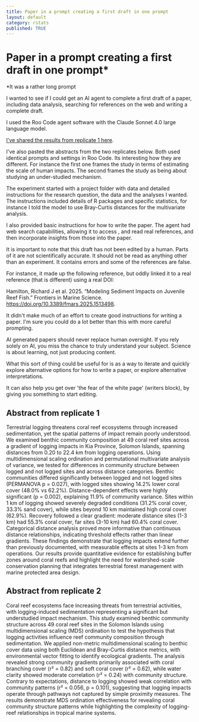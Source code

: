 ```yaml
---
title: Paper in a prompt creating a first draft in one prompt
layout: default
category: rstats
published: TRUE
---
```


# Paper in a prompt creating a first draft in one prompt*

\*It was a rather long prompt

I wanted to see if I could get an AI agent to complete a first draft of a paper, including data analysis, searching for references on the web and writing a complete draft. 

I used the Roo Code agent software with the Claude Sonnet 4.0 large language model. 

[I've shared the results from replicate 1 here](https://www.seascapemodels.org/data/ai-generated-manuscript). 

I've also pasted the abstracts from the two replicates below. Both used identical prompts and settings in Roo Code. Its interesting how they are different. For instance the first one frames the study in terms of estimating the scale of human impacts. The second frames the study as being about studying an under-studied mechanism. 

The experiment started with a project folder with data and detailed instructions for the research question, the data and the analyses I wanted. The instructions included details of R packages and specific statistics, for instance I told the model to use Bray-Curtis distances for the multivariate analysis. 

I also provided basic instructions for how to write the paper. The agent had web search capabilities, allowing it to access , and read real references, and then incorporate insights from those into the paper.

It is important to note that this draft has not been edited by a human. Parts of it are not scientifically accurate. It should not be read as anything other than an experiment. It contains errors and some of the references are false. 

For instance, it made up the following reference, but oddly linked it to a real reference (that is different) using a real DOI: 

Hamilton, Richard J et al. 2025. “Modeling Sediment Impacts on Juvenile Reef Fish.” Frontiers in Marine Science. https://doi.org/10.3389/fmars.2025.1513498. 

It didn't make much of an effort to create good instructions for writing a paper. I'm sure you could do a lot better than this with more careful prompting. 

AI generated papers should never replace human oversight. If you rely solely on AI, you miss the chance to truly understand your subject. Science is about learning, not just producing content.

What this sort of thing could be useful for is as a way to iterate and quickly explore alternative options for how to write a paper, or explore alternative interpretations. 

It can also help you get over 'the fear of the white page' (writers block), by giving you something to start editing. 

## Abstract from replicate 1

Terrestrial logging threatens coral reef ecosystems through increased sedimentation, yet the spatial patterns of impact remain poorly understood. We examined benthic community composition at 49 coral reef sites across a gradient of logging impacts in Kia Province, Solomon Islands, spanning distances from 0.20 to 22.4 km from logging operations. Using multidimensional scaling ordination and permutational multivariate analysis of variance, we tested for differences in community structure between logged and not logged sites and across distance categories. Benthic communities differed significantly between logged and not logged sites (PERMANOVA p = 0.027), with logged sites showing 14.2% lower coral cover (48.0% vs 62.2%). Distance-dependent effects were highly significant (p = 0.002), explaining 11.9% of community variance. Sites within 1 km of logging showed severely degraded conditions (31.2% coral cover, 33.3% sand cover), while sites beyond 10 km maintained high coral cover (62.9%). Recovery followed a clear gradient: moderate distance sites (1-3 km) had 55.3% coral cover, far sites (3-10 km) had 60.4% coral cover. Categorical distance analysis proved more informative than continuous distance relationships, indicating threshold effects rather than linear gradients. These findings demonstrate that logging impacts extend further than previously documented, with measurable effects at sites 1-3 km from operations. Our results provide quantitative evidence for establishing buffer zones around coral reefs and highlight the need for watershed-scale conservation planning that integrates terrestrial forest management with marine protected area design.

## Abstract from replicate 2

Coral reef ecosystems face increasing threats from terrestrial activities, with logging-induced sedimentation representing a significant but understudied impact mechanism. This study examined benthic community structure across 49 coral reef sites in the Solomon Islands using multidimensional scaling (MDS) ordination to test the hypothesis that logging activities influence reef community composition through sedimentation. We applied non-metric multidimensional scaling to benthic cover data using both Euclidean and Bray-Curtis distance metrics, with environmental vector fitting to identify ecological gradients. The analysis revealed strong community gradients primarily associated with coral branching cover (r² = 0.82) and soft coral cover (r² = 0.62), while water clarity showed moderate correlation (r² = 0.24) with community structure. Contrary to expectations, distance to logging showed weak correlation with community patterns (r² = 0.056, p = 0.101), suggesting that logging impacts operate through pathways not captured by simple proximity measures. The results demonstrate MDS ordination effectiveness for revealing coral community structure patterns while highlighting the complexity of logging-reef relationships in tropical marine systems.

